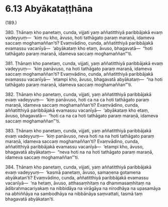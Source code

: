 

# 6.13 Abyākataṭṭhāna



(189.)

380\. Ṭhānaṃ kho panetaṃ, cunda, vijjati yaṃ aññatitthiyā paribbājakā evaṃ vadeyyuṃ—  ‘kiṃ nu kho, āvuso, hoti tathāgato paraṃ maraṇā, idameva saccaṃ moghamaññan’ti? Evaṃvādino, cunda, aññatitthiyā paribbājakā evamassu vacanīyā—  ‘abyākataṃ kho etaṃ, āvuso, bhagavatā—  “hoti tathāgato paraṃ maraṇā, idameva saccaṃ moghamaññan”’ti.

381\. Ṭhānaṃ kho panetaṃ, cunda, vijjati, yaṃ aññatitthiyā paribbājakā evaṃ vadeyyuṃ—  ‘kiṃ panāvuso, na hoti tathāgato paraṃ maraṇā, idameva saccaṃ moghamaññan’ti? Evaṃvādino, cunda, aññatitthiyā paribbājakā evamassu vacanīyā—  ‘etampi kho, āvuso, bhagavatā abyākataṃ—  “na hoti tathāgato paraṃ maraṇā, idameva saccaṃ moghamaññan”’ti.

382\. Ṭhānaṃ kho panetaṃ, cunda, vijjati, yaṃ aññatitthiyā paribbājakā evaṃ vadeyyuṃ—  ‘kiṃ panāvuso, hoti ca na ca hoti tathāgato paraṃ maraṇā, idameva saccaṃ moghamaññan’ti? Evaṃvādino, cunda, aññatitthiyā paribbājakā evamassu vacanīyā—  ‘abyākataṃ kho etaṃ, āvuso, bhagavatā—  “hoti ca na ca hoti tathāgato paraṃ maraṇā, idameva saccaṃ moghamaññan”’ti.

383\. Ṭhānaṃ kho panetaṃ, cunda, vijjati, yaṃ aññatitthiyā paribbājakā evaṃ vadeyyuṃ—  ‘kiṃ panāvuso, neva hoti na na hoti tathāgato paraṃ maraṇā, idameva saccaṃ moghamaññan’ti? Evaṃvādino, cunda, aññatitthiyā paribbājakā evamassu vacanīyā—  ‘etampi kho, āvuso, bhagavatā abyākataṃ—  “neva hoti na na hoti tathāgato paraṃ maraṇā, idameva saccaṃ moghamaññan”’ti.

384\. Ṭhānaṃ kho panetaṃ, cunda, vijjati, yaṃ aññatitthiyā paribbājakā evaṃ vadeyyuṃ—  ‘kasmā panetaṃ, āvuso, samaṇena gotamena abyākatan’ti? Evaṃvādino, cunda, aññatitthiyā paribbājakā evamassu vacanīyā—  ‘na hetaṃ, āvuso, atthasaṃhitaṃ na dhammasaṃhitaṃ na ādibrahmacariyakaṃ na nibbidāya na virāgāya na nirodhāya na upasamāya na abhiññāya na sambodhāya na nibbānāya saṃvattati, tasmā taṃ bhagavatā abyākatan’ti.



